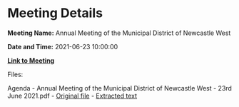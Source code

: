# Meeting Details

**Meeting Name:** Annual Meeting of the Municipal District of Newcastle West

**Date and Time:** 2021-06-23 10:00:00

**[Link to Meeting](https://www.limerick.ie/council/whats-on/annual-meeting-municipal-district-newcastle-west-7)**

Files: 

Agenda - Annual Meeting of the Municipal District of Newcastle West - 23rd June 2021.pdf - [Original file](https://www.limerick.ie/sites/default/files/media/documents/2021-06/00-2021-06-23-agenda-agm.pdf) - [Extracted text](./Agenda%20-%C2%A0Annual%20Meeting%20of%20the%20Municipal%20District%20of%20Newcastle%20West%20-%2023rd%20June%202021.md)

